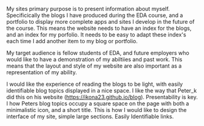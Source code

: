 My sites primary purpose is to present information about myself. Specificically the blogs I have produced during the EDA course, and a portfolio to display more complete apps and sites I develop in the future of the course. This means the website needs to have an index for the blogs, and an index for my porfolio. It needs to be easy to adapt these index's each time I add another item to my blog or portfolio. 

My target audience is fellow students of EDA, and future employers who would like to have a demonstration of my abiltiies and past work. This means that the layout and style of my website are also important as a representation of my ability. 

I would like the experience of reading the blogs to be light, with easily identifiable blog topics displayed in a nice space. I like the way that Peter_k did this on his website (https://ikona23.github.io/blog). Presentability is key. I how Peters blog topics occupy a square space on the page with both a minimalistic icon, and a short title. This is how I would like to design the interface of my site, simple large sections. Easily Identifiable links. 